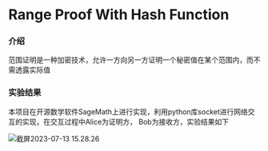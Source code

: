 # Range Proof With Hash Function

### 介绍

范围证明是一种加密技术，允许一方向另一方证明一个秘密值在某个范围内，而不需透露实际值

### 实验结果

本项目在开源数学软件SageMath上进行实现，利用python库socket进行网络交互的实现，在交互过程中Alice为证明方， Bob为接收方，实验结果如下

![截屏2023-07-13 15.28.26](https://oyrd-1313391192.cos.ap-nanjing.myqcloud.com/images/%E6%88%AA%E5%B1%8F2023-07-13%2015.28.26.png)

